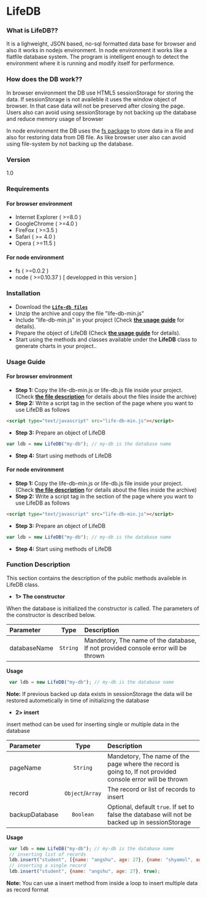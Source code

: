 # LifeDB
 
### What is LifeDB??
   It is a lighweight, JSON based, no-sql formatted data base for browser and also it works in nodejs environment. In node environment it works like a flatfile database system. The program is intelligent enough to detect the environment where it is running and modify itself for performence.
  
### How does the DB work??
  In browser environment the DB use HTML5 sessionStorage for storing the data. If sessionStorage is not availeble it uses the window object of browser. In that case data will not be preserved after closing the page. Users also can avoid using sessionStorage by not backing up the database and reduce memory usage of browser
  
  In node environment the DB uses the [fs package](https://www.npmjs.com/package/fs) to store data in a file and also for restoring data from DB file. As like browser user also can avoid using file-system by not backing up the database.
  
### Version
1.0

### Requirements
#### For browser environment
* Internet Explorer ( >=8.0 )
* GoogleChrome ( >=4.0 )
* FireFox ( >=3.5 )
* Safari ( >= 4.0 )
* Opera ( >=11.5 )

#### For node environment
* fs ( >=0.0.2 )
* node ( >=0.10.37 ) [ developped in this version ]

### Installation
 * Download the **[`Life-db files`](https://github.com/sguha-work/life-db-js/archive/production.zip)**
 * Unzip the archive and copy the file "life-db-min.js"
 * Include "life-db-min.js" in your project (Check **[the usage guide](#usage-guide)** for details).
 * Prepare the object of LifeDB (Check **[the usage guide](#usage-guide)** for details).
 * Start using the methods and classes available under the **LifeDB** class to generate charts in your project.. 

### Usage Guide
#### For browser environment
* **Step 1:** Copy the life-db-min.js or life-db.js file inside your project. (Check **[the file description](#usage-guide)** for details about the files inside the archive)
* **Step 2:** Write a script tag in the <head> section of the page where you want to use LifeDB as follows
```html
<script type="text/javascript" src="life-db-min.js"></script>
```
* **Step 3:** Prepare an object of LifeDB
 ```javascript
 var ldb = new LifeDB("my-db"); // my-db is the database name
 ```
* **Step 4:** Start using methods of LifeDB

#### For node environment
* **Step 1:** Copy the life-db-min.js or life-db.js file inside your project. (Check **[the file description](#usage-guide)** for details about the files inside the archive)
* **Step 2:** Write a script tag in the <head> section of the page where you want to use LifeDB as follows
```html
<script type="text/javascript" src="life-db-min.js"></script>
```
* **Step 3:** Prepare an object of LifeDB
 ```javascript
 var ldb = new LifeDB("my-db"); // my-db is the database name
 ```
* **Step 4:** Start using methods of LifeDB

### Function Description
This section contains the description of the public methods availeble in LifeDB class.
* **1> The constructor**

When the database is initialized the constructor is called. The parameters of the constructor is described below.

| Parameter | Type | Description |
|:-------|:----------:| :------|
| databaseName | `String` | Mandetory, The name of the database, If not provided console error will be thrown|


**Usage**
```javascript
 var ldb = new LifeDB("my-db"); // my-db is the database name
```
**Note:** If previous backed up data exists in sessionStorage the data will be restored autometically in time of initializing the database
* **2> insert**

insert method can be used for inserting single or multiple data in the database

| Parameter | Type | Description |
|:-------|:----------:| :------|
| pageName | `String` | Mandetory, The name of the page where the record is going to, If not provided console error will be thrown|
| record | `Object`/`Array` | The record or list of records to insert|
| backupDatabase | `Boolean` | Optional, default `true`. If set to false the database will not be backed up in sessionStorage


**Usage**
```javascript
 var ldb = new LifeDB("my-db"); // my-db is the database name
 // inserting list of records
 ldb.insert("student", [{name: "angshu", age: 27}, {name: "shyamol", age: 20}, {name: "uttam", age: 30}], true);
 // inserting a single record
 ldb.insert("student", {name: "angshu", age: 27}, true);
```  

 **Note:** You can use a insert method from inside a loop to insert multiple data as record format
 
